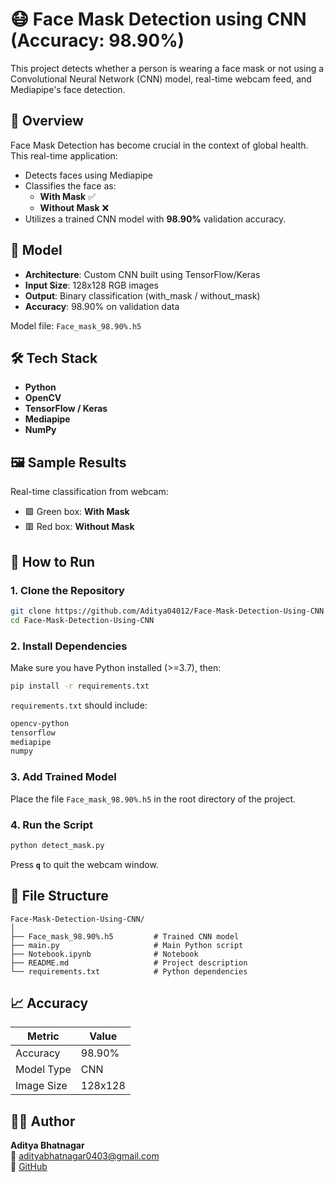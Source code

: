 # 😷 Face Mask Detection using CNN (Accuracy: 98.90%)

This project detects whether a person is wearing a face mask or not using a Convolutional Neural Network (CNN) model, real-time webcam feed, and Mediapipe's face detection.

## 📌 Overview

Face Mask Detection has become crucial in the context of global health. This real-time application:

- Detects faces using Mediapipe
- Classifies the face as:
  - **With Mask** ✅
  - **Without Mask** ❌
- Utilizes a trained CNN model with **98.90%** validation accuracy.

## 🧠 Model

- **Architecture**: Custom CNN built using TensorFlow/Keras
- **Input Size**: 128x128 RGB images
- **Output**: Binary classification (with_mask / without_mask)
- **Accuracy**: 98.90% on validation data

Model file: `Face_mask_98.90%.h5`

## 🛠️ Tech Stack

- **Python**
- **OpenCV**
- **TensorFlow / Keras**
- **Mediapipe**
- **NumPy**

## 🖼️ Sample Results

Real-time classification from webcam:

- 🟩 Green box: **With Mask**
- 🟥 Red box: **Without Mask**

## 🚀 How to Run

### 1. Clone the Repository

```bash
git clone https://github.com/Aditya04012/Face-Mask-Detection-Using-CNN
cd Face-Mask-Detection-Using-CNN
```

### 2. Install Dependencies

Make sure you have Python installed (>=3.7), then:

```bash
pip install -r requirements.txt
```

`requirements.txt` should include:

```txt
opencv-python
tensorflow
mediapipe
numpy
```

### 3. Add Trained Model

Place the file `Face_mask_98.90%.h5` in the root directory of the project.

### 4. Run the Script

```bash
python detect_mask.py
```

Press **`q`** to quit the webcam window.

## 📂 File Structure

```
Face-Mask-Detection-Using-CNN/
│
├── Face_mask_98.90%.h5         # Trained CNN model
├── main.py                     # Main Python script
├── Notebook.ipynb              # Notebook            
├── README.md                   # Project description
└── requirements.txt            # Python dependencies
```

## 📈 Accuracy

| Metric       | Value     |
|--------------|-----------|
| Accuracy     | 98.90%    |
| Model Type   | CNN       |
| Image Size   | 128x128   |

## 🙋‍♂️ Author

**Aditya Bhatnagar**  
📧 adityabhatnagar0403@gmail.com  
🔗 [GitHub](https://github.com/Aditya04012)